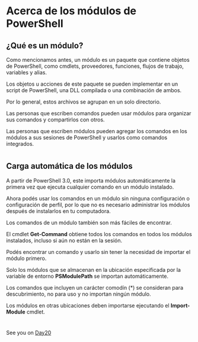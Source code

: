 



# Acerca de los módulos de PowerShell

## ¿Qué es un módulo?


Como mencionamos antes, un módulo es un paquete que contiene objetos de PowerShell, como cmdlets, proveedores, funciones, flujos de trabajo, variables y alias. 

Los objetos u acciones de este paquete se pueden implementar en un script de PowerShell, una DLL compilada o una combinación de ambos. 

Por lo general, estos archivos se agrupan en un solo directorio. 


Las personas que escriben comandos pueden usar módulos para organizar sus comandos y compartirlos con otros. 

Las personas que escriben módulos pueden agregar los comandos en los módulos a sus sesiones de PowerShell y usarlos como comandos integrados.

#

## Carga automática de los módulos


A partir de PowerShell 3.0, este importa módulos automáticamente la primera vez que ejecuta cualquier comando en un módulo instalado.

Ahora podés usar los comandos en un módulo sin ninguna configuración o configuración de perfil, por lo que no es necesario administrar los módulos después de instalarlos en tu computadora. 

Los comandos de un módulo también son más fáciles de encontrar. 

El cmdlet ****Get-Command**** obtiene todos los comandos en todos los módulos instalados, incluso si aún no están en la sesión. 

Podés encontrar un comando y usarlo sin tener la necesidad de importar el módulo primero.

Solo los módulos que se almacenan en la ubicación especificada por la variable de entorno ****PSModulePath**** se importan automáticamente.


Los comandos que incluyen un carácter comodín (*) se consideran para descubrimiento, no para uso y no importan ningún módulo.

Los módulos en otras ubicaciones deben importarse ejecutando el ****Import-Module**** cmdlet.

#
#
#
#
#
























See you on [Day20](day20.md)
